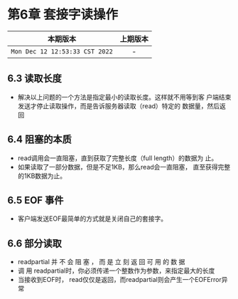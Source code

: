 # 第6章 套接字读操作

|本期版本| 上期版本
|:---:|:---:
`Mon Dec 12 12:53:33 CST 2022` | -



## 6.3 读取长度

* 解决以上问题的一个方法是指定最小的读取长度。这样就不用等到客 户端结束发送才停止读取操作，而是告诉服务器读取（read）特定的 数据量，然后返回

## 6.4 阻塞的本质

* read调用会一直阻塞，直到获取了完整长度（full length）的数据为 止。
* 如果读取了一部分数据，但是不足1KB，那么read会一直阻塞， 直至获得完整的1KB数据为止。


## 6.5 EOF 事件

* 客户端发送EOF最简单的方式就是关闭自己的套接字。


## 6.6 部分读取

* readpartial 并 不 会 阻 塞 ， 而 是 立 刻 返 回 可 用 的 数 据
* 调 用 readpartial时，你必须传递一个整数作为参数，来指定最大的长度
* 当接收到EOF时， read仅仅是返回，而readpartial则会产生一个EOFError异常